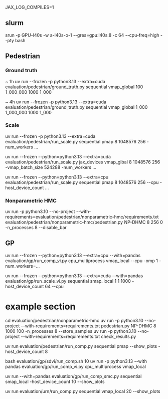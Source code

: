 JAX_LOG_COMPILES=1

## slurm

srun -p GPU-l40s -w a-l40s-o-1 --gres=gpu:l40s:8 -c 64 --cpu-freq=high --pty bash

## Pedestrian

### Ground truth
~ 1h
uv run --frozen -p python3.13 --extra=cuda evaluation/pedestrian/ground_truth.py sequential vmap_global 100 1_000_000 1000 1_000 

~ 4h
uv run --frozen -p python3.13 --extra=cuda evaluation/pedestrian/ground_truth.py sequential vmap_global 1_000 1_000_000 1000 1_000 

### Scale

uv run --frozen -p python3.13 --extra=cuda evaluation/pedestrian/run_scale.py sequential pmap 8 1048576 256 -num_workers ...

uv run --frozen --python=python3.13 --extra=cuda evaluation/pedestrian/run_scale.py jax_devices vmap_glbal 8 1048576 256 -vmap_batch_size 524288 -num_workers ...

uv run --frozen --python=python3.13 --extra=cpu evaluation/pedestrian/run_scale.py sequential pmap 8 1048576 256 --cpu -host_device_count ...

### Nonparametric HMC

uv run -p python3.10 --no-project --with-requirements=evaluation/pedestrian/nonparametric-hmc/requirements.txt evaluation/pedestrian/nonparametric-hmc/pedestrian.py NP-DHMC 8 256 0 -n_processes 8  --disable_bar


## GP

uv run  --frozen --python=python3.13 --extra=cpu --with=pandas evaluation/gp/run_comp_vi.py cpu_multiprocess vmap_local --cpu -omp 1 -num_workers=...

uv run  --frozen --python=python3.13 --extra=cuda --with=pandas evaluation/gp/run_scale_vi.py sequential smap_local 1 1 1000 -host_device_count 64 --cpu



# example section

cd evaluation/pedestrian/nonparametric-hmc
uv run -p python3.10 --no-project --with-requirements=requirements.txt pedestrian.py NP-DHMC 8 1000 100 -n_processes 8  --store_samples
uv run -p python3.10 --no-project --with-requirements=requirements.txt check_results.py

uv run evaluation/pedestrian/run_comp.py sequential pmap --show_plots -host_device_count 8

bash evaluation/gp/sdvi/run_comp.sh 10
uv run -p python3.13 --with pandas evaluation/gp/run_comp_vi.py cpu_multiprocess vmap_local

uv run --with=pandas evaluation/gp/run_comp_smc.py sequential smap_local -host_device_count 10 --show_plots

uv run  evaluation/urn/run_comp.py sequential vmap_local 20 --show_plots
